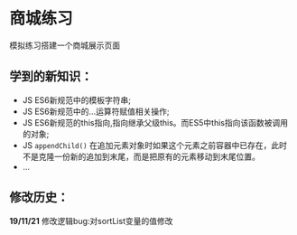 # 商城练习

模拟练习搭建一个商城展示页面

## 学到的新知识：

- JS ES6新规范中的模板字符串;
- JS ES6新规范中的…运算符赋值相关操作;
- JS ES6新规范的this指向,指向继承父级this。而ES5中this指向该函数被调用的对象;
- JS ``appendChild()``  在追加元素对象时如果这个元素之前容器中已存在，此时不是克隆一份新的追加到末尾，而是把原有的元素移动到末尾位置。
- …

## 修改历史：
**19/11/21** 
修改逻辑bug:对sortList变量的值修改
